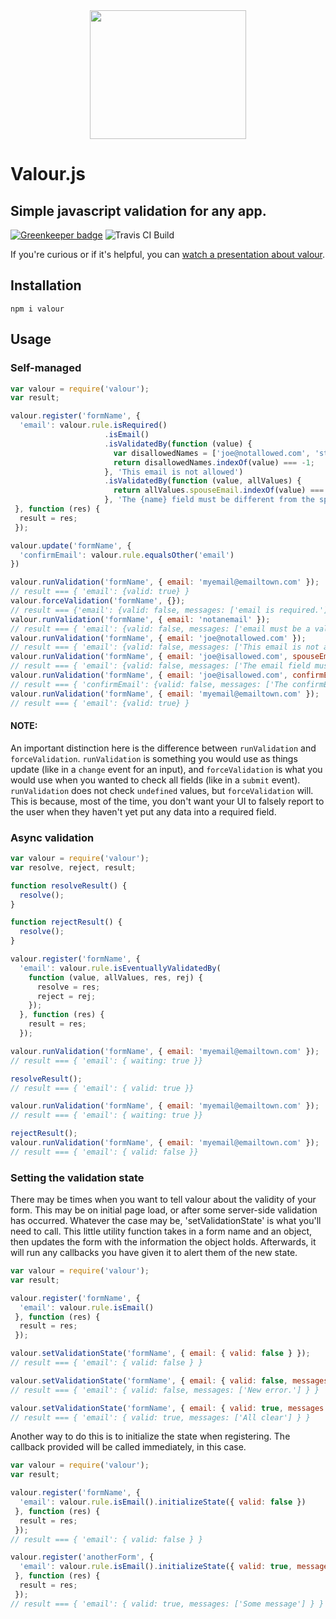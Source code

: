 <div align="center">
  <a href="https://github.com/stevematney/valour">
    <img width="250" height="206" src="https://s3-us-west-1.amazonaws.com/valour/valour-logo.png">
  </a>
  <br>
</div>


Valour.js
===


## Simple javascript validation for any app.

[![Greenkeeper badge](https://badges.greenkeeper.io/stevematney/valour.svg)](https://greenkeeper.io/)
![Travis CI Build](https://travis-ci.org/stevematney/valour.svg?branch=master)

If you're curious or if it's helpful, you can [watch a presentation about valour](https://www.youtube.com/watch?v=qDm-qdG0-60).

Installation
--
```
npm i valour
```

Usage
--

### Self-managed
```javascript
var valour = require('valour');
var result;

valour.register('formName', {
  'email': valour.rule.isRequired()
                     .isEmail()
                     .isValidatedBy(function (value) {
                       var disallowedNames = ['joe@notallowed.com', 'steve@isnotavailable.com', 'donotallow@anything.com'];
                       return disallowedNames.indexOf(value) === -1;
                     }, 'This email is not allowed')
                     .isValidatedBy(function (value, allValues) {
                       return allValues.spouseEmail.indexOf(value) === -1;
                     }, 'The {name} field must be different from the spouse email.')
 }, function (res) {
  result = res;
 });

valour.update('formName', {
  'confirmEmail': valour.rule.equalsOther('email')
})

valour.runValidation('formName', { email: 'myemail@emailtown.com' });
// result === { 'email': {valid: true} }
valour.forceValidation('formName', {});
// result === {'email': {valid: false, messages: ['email is required.']}}
valour.runValidation('formName', { email: 'notanemail' });
// result === { 'email': {valid: false, messages: ['email must be a valid email address']} }
valour.runValidation('formName', { email: 'joe@notallowed.com' });
// result === { 'email': {valid: false, messages: ['This email is not allowed']} }
valour.runValidation('formName', { email: 'joe@isallowed.com', spouseEmail: 'joe@istallowed.com' });
// result === { 'email': {valid: false, messages: ['The email field must be different from the spouse email.']} }
valour.runValidation('formName', { email: 'joe@isallowed.com', confirmEmail: 'joe@isnotallowed.com' });
// result === { 'confirmEmail': {valid: false, messages: ['The confirmEmail field must be equal to email.']} }
valour.runValidation('formName', { email: 'myemail@emailtown.com' });
// result === { 'email': {valid: true} }
```

#### NOTE:
An important distinction here is the difference between `runValidation` and `forceValidation`. `runValidation` is something you would use as things update (like in a `change` event for an input), and `forceValidation` is what you would use when you wanted to check all fields (like in a `submit` event). `runValidation` does not check `undefined` values, but `forceValidation` will. This is because, most of the time, you don't want your UI to falsely report to the user when they haven't yet put any data into a required field.

### Async validation

```javascript
var valour = require('valour');
var resolve, reject, result;

function resolveResult() {
  resolve();
}

function rejectResult() {
  resolve();
}

valour.register('formName', {
  'email': valour.rule.isEventuallyValidatedBy(
    function (value, allValues, res, rej) {
      resolve = res;
      reject = rej;
    });
  }, function (res) {
    result = res;
  });

valour.runValidation('formName', { email: 'myemail@emailtown.com' });
// result === { 'email': { waiting: true }}

resolveResult();
// result === { 'email': { valid: true }}

valour.runValidation('formName', { email: 'myemail@emailtown.com' });
// result === { 'email': { waiting: true }}

rejectResult();
valour.runValidation('formName', { email: 'myemail@emailtown.com' });
// result === { 'email': { valid: false }}
```
### Setting the validation state
There may be times when you want to tell valour about the validity of your form.  This may be on initial page load, or after some server-side validation has occurred.  Whatever the case may be, 'setValidationState' is what you'll need to call.  This little utility function takes 
in a form name and an object, then updates the form with the information the object holds.  Afterwards, it will run any callbacks you have given it to alert them of the new state.

```javascript
var valour = require('valour');
var result;

valour.register('formName', {
  'email': valour.rule.isEmail()
 }, function (res) {
  result = res;
 });

valour.setValidationState('formName', { email: { valid: false } });
// result === { 'email': { valid: false } }

valour.setValidationState('formName', { email: { valid: false, messages: ['New error.'] } });
// result === { 'email': { valid: false, messages: ['New error.'] } }

valour.setValidationState('formName', { email: { valid: true, messages: ['All clear'] } });
// result === { 'email': { valid: true, messages: ['All clear'] } }
```

Another way to do this is to initialize the state when registering.  The callback provided will be called immediately, in this case.

```javascript
var valour = require('valour');
var result;

valour.register('formName', {
  'email': valour.rule.isEmail().initializeState({ valid: false })
 }, function (res) {
  result = res;
 });
// result === { 'email': { valid: false } }

valour.register('anotherForm', {
  'email': valour.rule.isEmail().initializeState({ valid: true, messages: ['Some message'] })
 }, function (res) {
  result = res;
 });
// result === { 'email': { valid: true, messages: ['Some message'] } }

```
